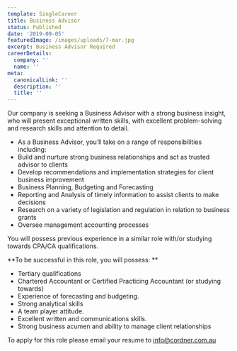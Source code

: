 ```yaml
---
template: SingleCareer
title: Business Advisor
status: Published
date: '2019-09-05'
featuredImage: /images/uploads/7-mar.jpg
excerpt: Business Advisor Required
careerDetails:
  company: ''
  name: ''
meta:
  canonicalLink: ''
  description: ''
  title: ''
---
```

Our company is seeking a Business Advisor with a strong business insight, who will present exceptional written skills, with excellent problem-solving and research skills and attention to detail.

* As a Business Advisor, you’ll take on a range of responsibilities including:
* Build and nurture strong business relationships and act as trusted advisor to clients
* Develop recommendations and implementation strategies for client business improvement
* Business Planning, Budgeting and Forecasting
* Reporting and Analysis of timely information to assist clients to make decisions
* Research on a variety of legislation and regulation in relation to business grants
* Oversee management accounting processes

You will possess previous experience in a similar role with/or studying towards CPA/CA qualifications. 

**To be successful in this role, you will possess:
**

* Tertiary qualifications 
* Chartered Accountant or Certified Practicing Accountant (or studying towards)
* Experience of forecasting and budgeting.
* Strong analytical skills
* A team player attitude.
* Excellent written and communications skills.
* Strong business acumen and ability to manage client relationships

To apply for this role please email your resume to [info@cordner.com.au](info@cordner.com.au)
